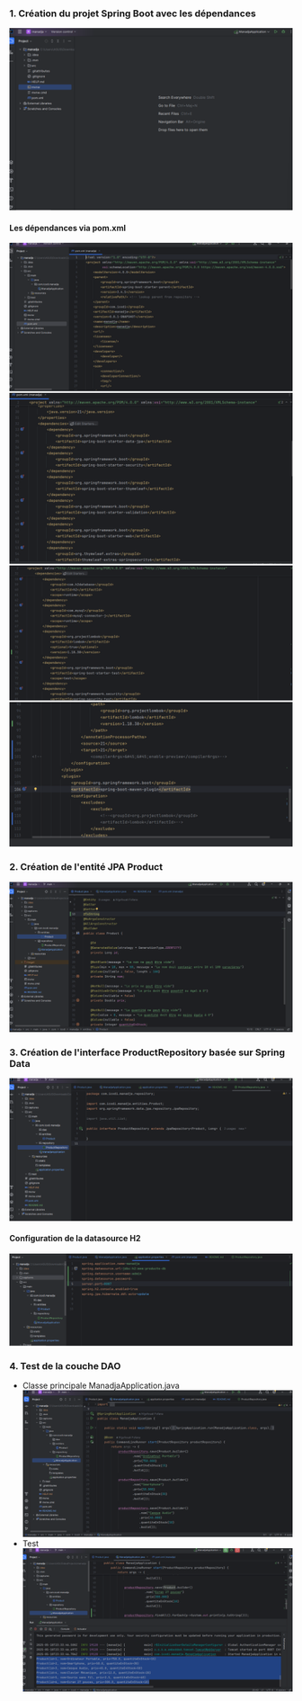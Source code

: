 <h3>1. Création du projet Spring Boot avec les dépendances</h3>
<img src="captures/InitializeProject.png">
<br/>

<h4>Les dépendances via pom.xml</h4>
<img src="captures/pomXML01.png">
<br/>
<img src="captures/pomXML02.png">
<br/>
<img src="captures/pomXML03.png">
<br/>
<img src="captures/pomXML04.png">
<br/>
<h3>2. Création de l'entité JPA Product</h3>
<img src="captures/JPAProduct.png">
<br/>
<h3>3. Création de l'interface ProductRepository basée sur Spring Data</h3>
<img src="captures/ProductRepository.png">
<br/>
<h4>Configuration de la datasource H2</h4>
<img src="captures/application-properties.png">
<br/>
<h3>4. Test de la couche DAO</h3>
<ul>
<li>Classe principale ManadjaApplication.java</li>
<img src="captures/TestDao.png">
<li>Test</li>
<img src="captures/Test.png">
</ul>